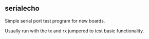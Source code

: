 ## serialecho

Simple serial port test program for new boards.

Usually run with the tx and rx jumpered to test basic functionality.


